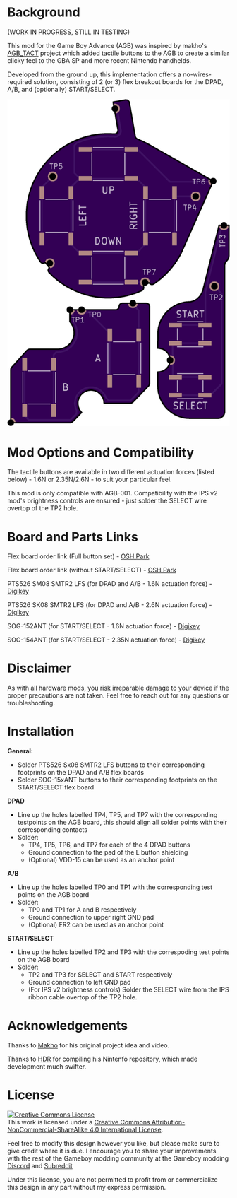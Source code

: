 # Background

(WORK IN PROGRESS, STILL IN TESTING)


This mod for the Game Boy Advance (AGB) was inspired by makho's [AGB_TACT](https://github.com/makhowastaken/AGB_TACT) project which added tactile buttons to the AGB to create a similar clicky feel to the GBA SP and more recent Nintendo handhelds.

Developed from the ground up, this implementation offers a no-wires-required solution, consisting of 2 (or 3) flex breakout boards for the DPAD, A/B, and (optionally) START/SELECT.


![Preview](Images/OSHPark-Preview.png)


# Mod Options and Compatibility

The tactile buttons are available in two different actuation forces (listed below) - 1.6N or 2.35N/2.6N - to suit your particular feel.

This mod is only compatible with AGB-001. Compatibility with the IPS v2 mod's brightness controls are ensured - just solder the SELECT wire overtop of the TP2 hole.


# Board and Parts Links

Flex board order link (Full button set) - [OSH Park](https://oshpark.com/shared_projects/VSVedxko)

Flex board order link (without START/SELECT) - [OSH Park](https://oshpark.com/shared_projects/1YE4jut3)

PTS526 SM08 SMTR2 LFS (for DPAD and A/B - 1.6N actuation force) - [Digikey](https://www.digikey.ca/en/products/detail/c-k/PTS526-SM08-SMTR2-LFS/10056623)

PTS526 SK08 SMTR2 LFS (for DPAD and A/B - 2.6N actuation force) - [Digikey](https://www.digikey.ca/en/products/detail/c-k/PTS526-SM08-SMTR2-LFS/10056623)

SOG-152ANT (for START/SELECT - 1.6N actuation force) - [Digikey](https://www.digikey.ca/en/products/detail/mitsumi-electric-company-ltd/SOG-152ANT/11591283)

SOG-154ANT (for START/SELECT - 2.35N actuation force) - [Digikey](https://www.digikey.ca/en/products/detail/mitsumi-electric-company-ltd/SOG-154ANT/11591258)


# Disclaimer

As with all hardware mods, you risk irreparable damage to your device if the proper precautions are not taken. Feel free to reach out for any questions or troubleshooting.


# Installation

**General:**
* Solder PTS526 Sx08 SMTR2 LFS buttons to their corresponding footprints on the DPAD and A/B flex boards
* Solder SOG-15xANT buttons to their corresponding footprints on the START/SELECT flex board

**DPAD**
* Line up the holes labelled TP4, TP5, and TP7 with the corresponding testpoints on the AGB board, this should align all solder points with their corresponding contacts
* Solder:
  * TP4, TP5, TP6, and TP7 for each of the 4 DPAD buttons
  * Ground connection to the pad of the L button shielding
  * (Optional) VDD-15 can be used as an anchor point

**A/B**
* Line up the holes labelled TP0 and TP1 with the corresponding test points on the AGB board
* Solder:
  * TP0 and TP1 for A and B respectively
  * Ground connection to upper right GND pad
  * (Optional) FR2 can be used as an anchor point

**START/SELECT**
* Line up the holes labelled TP2 and TP3 with the correspoding test points on the AGB board
* Solder:
  * TP2 and TP3 for SELECT and START respectively
  * Ground connection to left GND pad
  * (For IPS v2 brightness controls) Solder the SELECT wire from the IPS ribbon cable overtop of the TP2 hole.

# Acknowledgements

Thanks to [Makho](https://www.youtube.com/channel/UC5FYpo9lFqK1Y7wqjPuANFw) for his original project idea and video.

Thanks to [HDR](https://martinrefseth.com/) for compiling his Nintenfo repository, which made development much swifter.


# License

<a rel="license" href="http://creativecommons.org/licenses/by-nc-sa/4.0/"><img alt="Creative Commons License" style="border-width:0" src="https://i.creativecommons.org/l/by-nc-sa/4.0/80x15.png" /></a><br />This work is licensed under a <a rel="license" href="http://creativecommons.org/licenses/by-nc-sa/4.0/">Creative Commons Attribution-NonCommercial-ShareAlike 4.0 International License</a>.

Feel free to modify this design however you like, but please make sure to give credit where it is due. I encourage you to share your improvements with the rest of the Gameboy modding community at the Gameboy modding [Discord](https://discord.gg/RYN3bMxr) and [Subreddit](https://www.reddit.com/r/Gameboy/)

Under this license, you are not permitted to profit from or commercialize this design in any part without my express permission.
